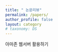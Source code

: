 ```yaml
---
title: " 논문리뷰"
permalink: /papers/
author_profile: false
layout: category
# taxonomy: DS
---
```

  아마존 웹서버 활용하기

 
